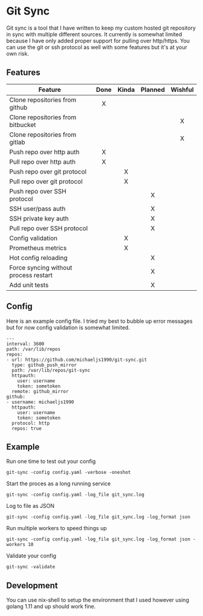 Git Sync
========

Git sync is a tool that I have written to keep my custom hosted git repository in sync
with multiple different sources. It currently is somewhat limited because I have only
added proper support for pulling over http/https. You can use the git or ssh protocol as
well with some features but it's at your own risk.

## Features

|Feature                               |Done|Kinda|Planned|Wishful|
|--------------------------------------|:--:|:---:|:-----:|:-----:|
|Clone repositories from github        |X   |     |       |       |
|Clone repositories from bitbucket     |    |     |       |X      |
|Clone repositories from gitlab        |    |     |       |X      |
|Push repo over http auth              |X   |     |       |       |
|Pull repo over http auth              |X   |     |       |       |
|Push repo over git protocol           |    |X    |       |       |
|Pull repo over git protocol           |    |X    |       |       |
|Push repo over SSH protocol           |    |     |X      |       |
|SSH user/pass auth                    |    |     |X      |       |
|SSH private key auth                  |    |     |X      |       |
|Pull repo over SSH protocol           |    |     |X      |       |
|Config validation                     |    |X    |       |       |
|Prometheus metrics                    |    |X    |       |       |
|Hot config reloading                  |    |     |X      |       |
|Force syncing without process restart |    |     |X      |       |
|Add unit tests                        |    |     |X      |       |

## Config

Here is an example config file. I tried my best to bubble up error messages but for now
config validation is somewhat limited.

```
---
interval: 3600
path: /var/lib/repos
repos:
- url: https://github.com/michaeljs1990/git-sync.git
  type: github_push_mirror
  path: /var/lib/repos/git-sync
  httpauth:
    user: username
    token: sometoken
  remote: github_mirror
github:
- username: michaeljs1990
  httpauth:
    user: username
    token: sometoken
  protocol: http
  repos: true
```

## Example

Run one time to test out your config

```
git-sync -config config.yaml -verbose -oneshot
```

Start the proces as a long running service
```
git-sync -config config.yaml -log_file git_sync.log
```

Log to file as JSON
```
git-sync -config config.yaml -log_file git_sync.log -log_format json
```

Run multiple workers to speed things up
```
git-sync -config config.yaml -log_file git_sync.log -log_format json -workers 10
```

Validate your config
```
git-sync -validate
```

## Development

You can use nix-shell to setup the environment that I used however using golang 1.11 and up should work fine.
